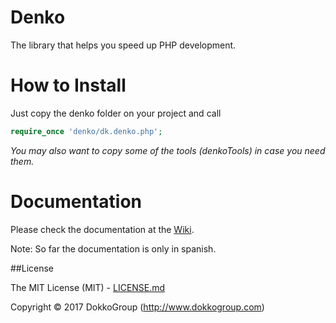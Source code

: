 # Denko
The library that helps you speed up PHP development.


# How to Install

Just copy the denko folder on your project and call
```php
require_once 'denko/dk.denko.php';
```

_You may also want to copy some of the tools (denkoTools) in case you need them._


# Documentation
Please check the documentation at the [Wiki](https://github.com/DokkoGroup/Denko/wiki).

Note: So far the documentation is only in spanish.


##License

The MIT License (MIT) - [LICENSE.md](LICENSE.md)

Copyright &copy; 2017 DokkoGroup (http://www.dokkogroup.com)
